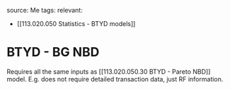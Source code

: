 source: Me
tags: 
relevant: 
- [[113.020.050 Statistics - BTYD models]]

# BTYD - BG NBD

Requires all the same inputs as [[113.020.050.30 BTYD - Pareto NBD]] model. E.g. does not require detailed transaction data, just RF information.

